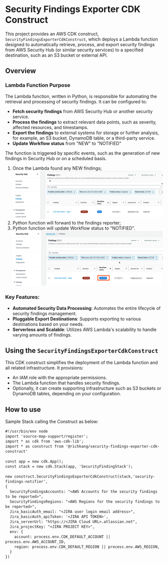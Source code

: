 # Security Findings Exporter CDK Construct

This project provides an AWS CDK construct, `SecurityFindingsExporterCdkConstruct`, which deploys a Lambda function designed to automatically retrieve, process, and export security findings from AWS Security Hub (or similar security services) to a specified destination, such as an S3 bucket or external API.

## Overview

### Lambda Function Purpose

The Lambda function, written in Python, is responsible for automating the retrieval and processing of security findings. It can be configured to:
- **Fetch security findings** from AWS Security Hub or another security service.
- **Process the findings** to extract relevant data points, such as severity, affected resources, and timestamps.
- **Export the findings** to external systems for storage or further analysis, for example, an S3 bucket, DynamoDB table, or a third-party service.
- **Update Workflow status** from "NEW" to "NOTIFIED"

The function is triggered by specific events, such as the generation of new findings in Security Hub or on a scheduled basis.

1. Once the Lambda found any NEW findings;
![New findings](images/security_hub_new_findings.png)
2. Python function will forward to the findings reporter;
3. Python function will update Workflow status to "NOTIFIED".
![Notified findings](images/security_hub_notified_findings.png)

### Key Features:
- **Automated Security Data Processing**: Automates the entire lifecycle of security findings management.
- **Pluggable Export Destinations**: Supports exporting to various destinations based on your needs.
- **Serverless and Scalable**: Utilizes AWS Lambda's scalability to handle varying amounts of findings.

## Using the `SecurityFindingsExporterCdkConstruct`

This CDK construct simplifies the deployment of the Lambda function and all related infrastructure. It provisions:
- An IAM role with the appropriate permissions.
- The Lambda function that handles security findings.
- Optionally, it can create supporting infrastructure such as S3 buckets or DynamoDB tables, depending on your configuration.

## How to use

Sample Stack calling the Construct as below:

```
#!/usr/bin/env node
import 'source-map-support/register';
import * as cdk from 'aws-cdk-lib';
import * as construct from '@richkang/security-findings-exporter-cdk-construct'

const app = new cdk.App();
const stack = new cdk.Stack(app, 'SecurityFindingStack');

new construct.SecurityFindingsExporterCdkConstruct(stack,'security-findings-notifier',
{
  SecurityFindingsAccounts: "<AWS Accounts for the security findings to be reported>",
  SecurityFindingsRegions: "<AWS Regions for the security findings to be reported>",
  Jira_basicAuth_email: "<JIRA user login email address>",
  Jira_basicAuth_apiToken: '<JIRA API TOKEN>',
  Jira_serverUrl: "https://<JIRA Cloud URL>.atlassian.net",
  Jira_projectKey: "<JIRA PROJECT KEY>",
  env: {
    account: process.env.CDK_DEFAULT_ACCOUNT || process.env.AWS_ACCOUNT_ID,
    region: process.env.CDK_DEFAULT_REGION || process.env.AWS_REGION,
  }
})
```